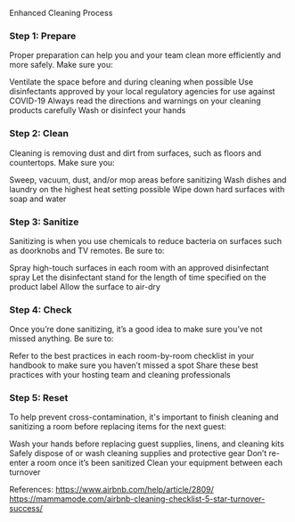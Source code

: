 Enhanced Cleaning Process
### Step 1: Prepare
Proper preparation can help you and your team clean more efficiently and more safely. Make sure you:

Ventilate the space before and during cleaning when possible
Use disinfectants approved by your local regulatory agencies for use against COVID-19
Always read the directions and warnings on your cleaning products carefully
Wash or disinfect your hands
### Step 2: Clean
Cleaning is removing dust and dirt from surfaces, such as floors and countertops. Make sure you:

Sweep, vacuum, dust, and/or mop areas before sanitizing
Wash dishes and laundry on the highest heat setting possible
Wipe down hard surfaces with soap and water
### Step 3: Sanitize
Sanitizing is when you use chemicals to reduce bacteria on surfaces such as doorknobs and TV remotes. Be sure to:

Spray high-touch surfaces in each room with an approved disinfectant spray
Let the disinfectant stand for the length of time specified on the product label
Allow the surface to air-dry
### Step 4: Check
Once you’re done sanitizing, it’s a good idea to make sure you’ve not missed anything. Be sure to:

Refer to the best practices in each room-by-room checklist in your handbook to make sure you haven’t missed a spot
Share these best practices with your hosting team and cleaning professionals
### Step 5: Reset
To help prevent cross-contamination, it's important to finish cleaning and sanitizing a room before replacing items for the next guest:

Wash your hands before replacing guest supplies, linens, and cleaning kits
Safely dispose of or wash cleaning supplies and protective gear
Don’t re-enter a room once it’s been sanitized
Clean your equipment between each turnover

References:
https://www.airbnb.com/help/article/2809/
https://mammamode.com/airbnb-cleaning-checklist-5-star-turnover-success/

